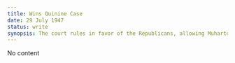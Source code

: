 ```yaml
---
title: Wins Quinine Case
date: 29 July 1947 
status: write
synopsis: The court rules in favor of the Republicans, allowing Muharto to offer the the quinine for sale. 
---
```

No content